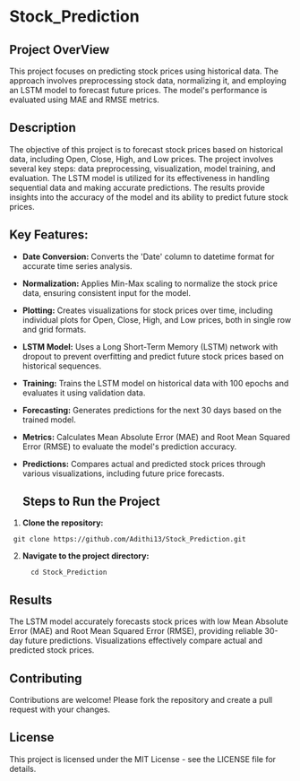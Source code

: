 # Stock_Prediction

## Project OverView
This project focuses on predicting stock prices using historical data. The approach involves preprocessing stock data, normalizing it, and employing an LSTM model to forecast future prices. The model's performance is evaluated using MAE and RMSE metrics.

## Description
The objective of this project is to forecast stock prices based on historical data, including Open, Close, High, and Low prices. The project involves several key steps: data preprocessing, visualization, model training, and evaluation. The LSTM model is utilized for its effectiveness in handling sequential data and making accurate predictions. The results provide insights into the accuracy of the model and its ability to predict future stock prices.

## Key Features:
- **Date Conversion:** Converts the 'Date' column to datetime format for accurate time series analysis.
- **Normalization:** Applies Min-Max scaling to normalize the stock price data, ensuring consistent input for the model.
- **Plotting:** Creates visualizations for stock prices over time, including individual plots for Open, Close, High, and Low prices, both in single row and grid formats.
- **LSTM Model:** Uses a Long Short-Term Memory (LSTM) network with dropout to prevent overfitting and predict future stock prices based on historical sequences.
- **Training:** Trains the LSTM model on historical data with 100 epochs and evaluates it using validation data.
- **Forecasting:** Generates predictions for the next 30 days based on the trained model.
- **Metrics:** Calculates Mean Absolute Error (MAE) and Root Mean Squared Error (RMSE) to evaluate the model's prediction accuracy.
- **Predictions:** Compares actual and predicted stock prices through various visualizations, including future price forecasts.

  ## Steps to Run the Project

1. **Clone the repository:**
  ```
   git clone https://github.com/Adithi13/Stock_Prediction.git
  ```

2. **Navigate to the project directory:**

    ```
      cd Stock_Prediction
    ```

## Results
The LSTM model accurately forecasts stock prices with low Mean Absolute Error (MAE) and Root Mean Squared Error (RMSE), providing reliable 30-day future predictions. Visualizations effectively compare actual and predicted stock prices.

## Contributing
Contributions are welcome! Please fork the repository and create a pull request with your changes.

## License
This project is licensed under the MIT License - see the LICENSE file for details.
